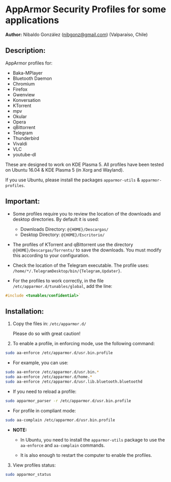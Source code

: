 
# AppArmor Security Profiles for some applications

**Author:** Nibaldo González (<nibgonz@gmail.com>) (Valparaíso, Chile)

## Description:

AppArmor profiles for:
* Baka-MPlayer
* Bluetooth Daemon
* Chromium
* Firefox
* Gwenview
* Konversation
* KTorrent
* mpv
* Okular
* Opera
* qBittorrent
* Telegram
* Thunderbird
* Vivaldi
* VLC
* youtube-dl


These are designed to work on KDE Plasma 5. 
All profiles have been tested on Ubuntu 16.04 & KDE Plasma 5 (in Xorg and Wayland).

If you use Ubuntu, please install the packages 
`apparmor-utils` & `apparmor-profiles`.

## Important:

* Some profiles require you to review the location of the downloads and desktop directories. By default it is used:
	* Downloads Directory: `@{HOME}/Descargas/`
	* Desktop Directory: `@{HOME}/Escritorio/`
	
* The profiles of KTorrent and qBittorrent use the directory `@{HOME}/Descargas/Torrents/` to save the downloads. You must modify this according to your configuration.

* Check the location of the Telegram executable. The profile uses: `/home/*/.TelegramDesktop/bin/{Telegram,Updater}`.

* For the profiles to work correctly, in the file `/etc/apparmor.d/tunables/global`, add the line:
```c
#include <tunables/confidential>`
```

## Installation:

1. Copy the files in: `/etc/apparmor.d/`
	
	Please do so with great caution!
	
2. To enable a profile, in enforcing mode, use the following command:
```bash
sudo aa-enforce /etc/apparmor.d/usr.bin.profile
```

* For example, you can use:
```bash
sudo aa-enforce /etc/apparmor.d/usr.bin.*
sudo aa-enforce /etc/apparmor.d/home.*
sudo aa-enforce /etc/apparmor.d/usr.lib.bluetooth.bluetoothd
```

* If you need to reload a profile:
```bash
sudo apparmor_parser -r /etc/apparmor.d/usr.bin.profile
```

* For profile in compliant mode:
```bash
sudo aa-complain /etc/apparmor.d/usr.bin.profile
```
	
* **NOTE:**
	* In Ubuntu, you need to install the `apparmor-utils` package to use the `aa-enforce` and `aa-complain` commands.
	
	* It is also enough to restart the computer to enable the profiles.
	
3. View profiles status: 
```bash
sudo apparmor_status
```
